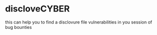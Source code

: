 # discloveCYBER
this can help you to find a disclovure file vulnerabilities in you session of bug bounties
